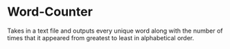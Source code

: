 # Word-Counter
Takes in a text file and outputs every unique word along with the number of times that it appeared from greatest to least in alphabetical order.
